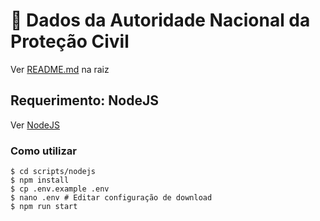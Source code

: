 # 🚨 Dados da Autoridade Nacional da Proteção Civil  

Ver [README.md](../../README.md) na raiz

## Requerimento: NodeJS
Ver [NodeJS](https://nodejs.org)

### Como utilizar
```shell
$ cd scripts/nodejs
$ npm install
$ cp .env.example .env
$ nano .env # Editar configuração de download
$ npm run start
```
